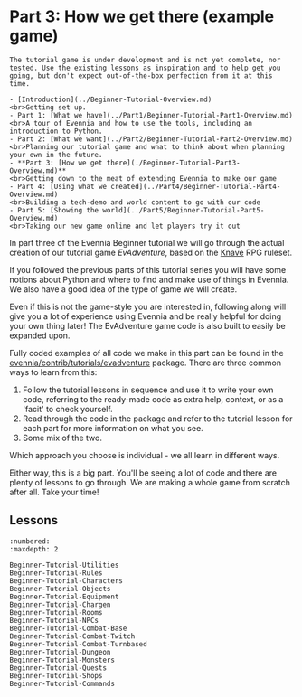 # Part 3: How we get there (example game)

```{warning}
The tutorial game is under development and is not yet complete, nor tested. Use the existing lessons as inspiration and to help get you going, but don't expect out-of-the-box perfection from it at this time.
```

```{sidebar} Beginner Tutorial Parts
- [Introduction](../Beginner-Tutorial-Overview.md)
<br>Getting set up.
- Part 1: [What we have](../Part1/Beginner-Tutorial-Part1-Overview.md)
<br>A tour of Evennia and how to use the tools, including an introduction to Python.
- Part 2: [What we want](../Part2/Beginner-Tutorial-Part2-Overview.md)
<br>Planning our tutorial game and what to think about when planning your own in the future.
- **Part 3: [How we get there](./Beginner-Tutorial-Part3-Overview.md)**
<br>Getting down to the meat of extending Evennia to make our game
- Part 4: [Using what we created](../Part4/Beginner-Tutorial-Part4-Overview.md)
<br>Building a tech-demo and world content to go with our code
- Part 5: [Showing the world](../Part5/Beginner-Tutorial-Part5-Overview.md)
<br>Taking our new game online and let players try it out
```

In part three of the Evennia Beginner tutorial we will go through the actual creation of 
our tutorial game _EvAdventure_, based on the [Knave](https://www.drivethrurpg.com/product/250888/Knave) RPG ruleset. 

If you followed the previous parts of this tutorial series you will have some notions about Python and where to  find and make use of things in Evennia. We also have a good idea of the type of game we will create.

Even if this is not the game-style you are interested in, following along will give you a lot 
of experience using Evennia and be really helpful for doing your own thing later! The EvAdventure game code is also built to easily be expanded upon. 

Fully coded examples of all code we make in this part can be found in the
[evennia/contrib/tutorials/evadventure](../../../api/evennia.contrib.tutorials.evadventure.md) package. There are three common ways to learn from this:  

1. Follow the tutorial lessons in sequence and use it to write your own code, referring to the ready-made code as extra help, context, or as a 'facit' to check yourself. 
2. Read through the code in the package and refer to the tutorial lesson for each part for more information on what you see. 
3. Some mix of the two.

Which approach you choose is individual - we all learn in different ways. 

Either way, this is a big part. You'll be seeing a lot of code and there are plenty of lessons to go through. We are making a whole game from scratch after all. Take your time!

## Lessons 


```{toctree} 
:numbered:
:maxdepth: 2

Beginner-Tutorial-Utilities
Beginner-Tutorial-Rules
Beginner-Tutorial-Characters
Beginner-Tutorial-Objects
Beginner-Tutorial-Equipment
Beginner-Tutorial-Chargen
Beginner-Tutorial-Rooms
Beginner-Tutorial-NPCs
Beginner-Tutorial-Combat-Base
Beginner-Tutorial-Combat-Twitch
Beginner-Tutorial-Combat-Turnbased
Beginner-Tutorial-Dungeon
Beginner-Tutorial-Monsters
Beginner-Tutorial-Quests
Beginner-Tutorial-Shops
Beginner-Tutorial-Commands
```

